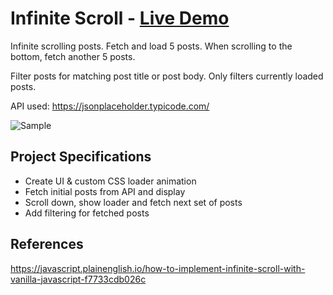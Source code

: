 # Infinite Scroll - [Live Demo](https://rphase.github.io/justwebprojects/infinite-scroll/)

Infinite scrolling posts. Fetch and load 5 posts. When scrolling to the bottom, fetch another 5 posts.

Filter posts for matching post title or post body. Only filters currently loaded posts.

API used: https://jsonplaceholder.typicode.com/

![Sample](https://rphase.github.io/justwebprojects/resource/infinite-scroll.png)

## Project Specifications

- Create UI & custom CSS loader animation
- Fetch initial posts from API and display
- Scroll down, show loader and fetch next set of posts
- Add filtering for fetched posts

## References

https://javascript.plainenglish.io/how-to-implement-infinite-scroll-with-vanilla-javascript-f7733cdb026c
